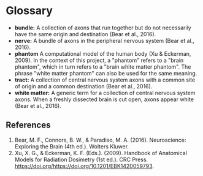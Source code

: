 # Glossary


- **bundle:** A collection of axons that run together but do not necessarily have the same origin and destination (Bear
  et al., 2016).
- **nerve:** A bundle of axons in the peripheral nervous system (Bear et al., 2016).
- **phantom** A computational model of the human body (Xu & Eckerman, 2009). In the context of this project, a "phantom"
  refers to a "brain phantom", which in turn refers to a "brain white matter phantom". The phrase "white matter phantom"
  can also be used for the same meaning.
- **tract:** A collection of central nervous system axons with a common site of origin and a common destination (Bear et
  al., 2016).
- **white matter:** A generic term for a collection of central nervous system axons. When a freshly dissected brain is
  cut open, axons appear white (Bear et al., 2016).


## References

1. Bear, M. F., Connors, B. W., & Paradiso, M. A. (2016). Neuroscience: Exploring the Brain (4th ed.). Wolters Kluwer.
2. Xu, X. G., & Eckerman, K. F. (Eds.). (2009). Handbook of Anatomical Models for Radiation Dosimetry (1st ed.). CRC
   Press. https://doi.org/https://doi.org/10.1201/EBK1420059793.
